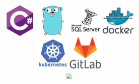 <p align="center"> 
  <img src="https://raw.githubusercontent.com/devicons/devicon/master/icons/csharp/csharp-original.svg" alt="csharp" width="100" height="100" />
  <img src="https://raw.githubusercontent.com/devicons/devicon/9f4f5cdb393299a81125eb5127929ea7bfe42889/icons/go/go-original.svg" alt="golang" width="100" height="100" />
  <img src="https://raw.githubusercontent.com/devicons/devicon/9f4f5cdb393299a81125eb5127929ea7bfe42889/icons/microsoftsqlserver/microsoftsqlserver-plain-wordmark.svg" alt="sql server" width="100" height="100" />

  <img src="https://raw.githubusercontent.com/devicons/devicon/master/icons/docker/docker-original-wordmark.svg" alt="docker" width="100" height="100" />
  <img src="https://github.com/devicons/devicon/blob/master/icons/kubernetes/kubernetes-plain-wordmark.svg" alt="kubernetes" width="100" height="100" />
  <img src="https://github.com/devicons/devicon/blob/master/icons/gitlab/gitlab-original-wordmark.svg" alt="gitlab" width="100" height="100" />
 
  

</p>


<p align="center">
 <a href="#" alt="Armin Shoeibi's github stats">
  <img src="https://github-readme-stats.vercel.app/api?username=ArminShoeibi&theme=tokyonight&show_icons=true" />
 </a>
</p>

